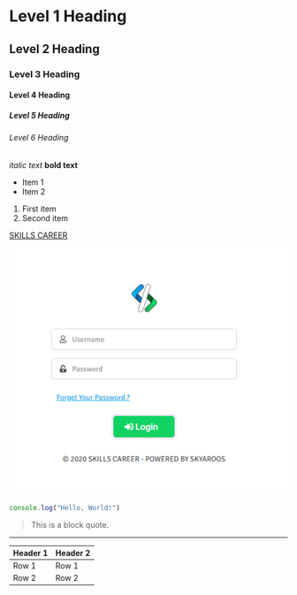 # Level 1 Heading
## Level 2 Heading
### Level 3 Heading
#### Level 4 Heading
##### Level 5 Heading
###### Level 6 Heading

*italic text*
**bold text**

- Item 1
- Item 2

1. First item
2. Second item

[SKILLS CAREER](https://skills-career.com/)


![Alt SKILLS Login Page](1.png)


```JavaScript
console.log("Hello, World!")
```

> This is a block quote.

---

| Header 1 | Header 2 |
|----------|----------|
| Row 1    | Row 1    |
| Row 2    | Row 2    |
